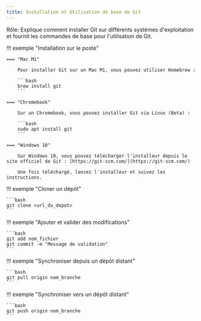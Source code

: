 ```yaml
---
title: Installation et Utilisation de base de Git
---
```


Rôle: Explique comment installer Git sur différents systèmes d'exploitation et fournit les commandes de base pour l'utilisation de Git.

!!! exemple "Installation sur le poste"

    === "Mac M1"
        
        Pour installer Git sur un Mac M1, vous pouvez utiliser Homebrew :
        
        ```bash
        brew install git
        ```

    === "Chromebook"
        
        Sur un Chromebook, vous pouvez installer Git via Linux (Beta) :
        
        ```bash
        sudo apt install git
        ```

    === "Windows 10"
        
        Sur Windows 10, vous pouvez télécharger l'installeur depuis le site officiel de Git : [https://git-scm.com/](https://git-scm.com/)
        
        Une fois téléchargé, lancez l'installeur et suivez les instructions.

!!! exemple "Cloner un dépôt"
    
    ```bash
    git clone <url_du_depot>
    ```

!!! exemple "Ajouter et valider des modifications"

    ```bash
    git add nom_fichier
    git commit -m "Message de validation"
    ```

!!! exemple "Synchroniser depuis un dépôt distant"

    ```bash
    git pull origin nom_branche
    ```

!!! exemple "Synchroniser vers un dépôt distant"

    ```bash
    git push origin nom_branche
    ```